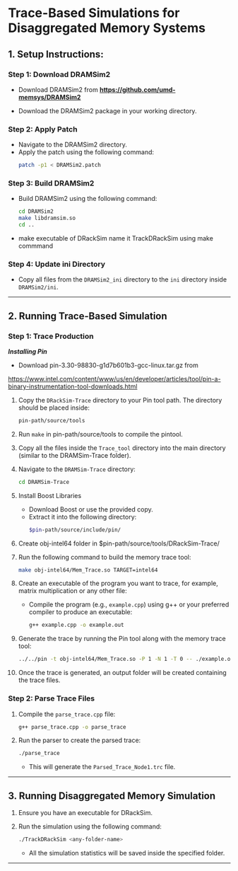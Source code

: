 
# **Trace-Based Simulations for Disaggregated Memory Systems**

## **1. Setup Instructions:**

### **Step 1: Download DRAMSim2**
* Download DRAMSim2 from **https://github.com/umd-memsys/DRAMSim2**
- Download the DRAMSim2 package in your working directory.

### **Step 2: Apply Patch**
- Navigate to the DRAMSim2 directory.
- Apply the patch using the following command:
  ```bash
  patch -p1 < DRAMSim2.patch
  ```

### **Step 3: Build DRAMSim2**
- Build DRAMSim2 using the following command:
  ```bash
  cd DRAMSim2
  make libdramsim.so
  cd ..
  ```
- make executable of DRackSim name it TrackDRackSim using make commmand
### **Step 4: Update ini Directory**
- Copy all files from the `DRAMSim2_ini` directory to the `ini` directory inside `DRAMSim2/ini`.

---

## **2. Running Trace-Based Simulation**


### **Step 1: Trace Production**
***Installing Pin***
* Download pin-3.30-98830-g1d7b601b3-gcc-linux.tar.gz from 

https://www.intel.com/content/www/us/en/developer/articles/tool/pin-a-binary-instrumentation-tool-downloads.html


1. Copy the `DRackSim-Trace` directory to your Pin tool path. The directory should be placed inside:
   ```bash
   pin-path/source/tools
   ```
2. Run `make` in pin-path/source/tools to compile the pintool.

3. Copy all the files inside the `Trace_tool` directory into the main directory (similar to the DRAMSim-Trace folder).

4. Navigate to the `DRAMSim-Trace` directory:
   ```bash
   cd DRAMSim-Trace
   ```
5. Install Boost Libraries
   - Download Boost or use the provided copy.
   - Extract it into the following directory:
     ```bash
     $pin-path/source/include/pin/
     ```
6. Create obj-intel64 folder in $pin-path/source/tools/DRackSim-Trace/

7. Run the following command to build the memory trace tool:
   ```bash
   make obj-intel64/Mem_Trace.so TARGET=intel64
   ```

8. Create an executable of the program you want to trace, for example, matrix multiplication or any other file:
   - Compile the program (e.g., `example.cpp`) using g++ or your preferred compiler to produce an executable:
     ```bash
     g++ example.cpp -o example.out
     ```

9. Generate the trace by running the Pin tool along with the memory trace tool:
   ```bash
   ../../pin -t obj-intel64/Mem_Trace.so -P 1 -N 1 -T 0 -- ./example.out
   ```

10. Once the trace is generated, an output folder will be created containing the trace files.

### **Step 2: Parse Trace Files**

1. Compile the `parse_trace.cpp` file:
   ```bash
   g++ parse_trace.cpp -o parse_trace
   ```

2. Run the parser to create the parsed trace:
   ```bash
   ./parse_trace
   ```

   - This will generate the `Parsed_Trace_Node1.trc` file.

---

## **3. Running Disaggregated Memory Simulation**

1. Ensure you have an executable for DRackSim.

2. Run the simulation using the following command:
   ```bash
   ./TrackDRackSim <any-folder-name>
   ```

   - All the simulation statistics will be saved inside the specified folder.

---
 
